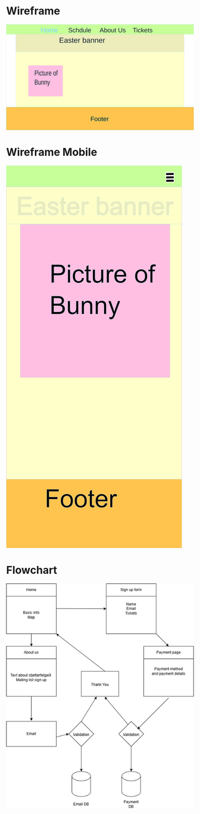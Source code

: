 # Wireframe
![Wireframe](https://github.com/TheTimidMew/Vefhonnun_verkefni_6/blob/main/Wireframe/Wireframe.svg)


# Wireframe Mobile
![Wireframe_Moblie](https://github.com/TheTimidMew/Vefhonnun_verkefni_6/blob/main/Wireframe/wireframe_moblie.jpg)


# Flowchart
![Flowchart](https://github.com/TheTimidMew/Vefhonnun_verkefni_6/blob/main/Wireframe/Flowchart.jpg)

